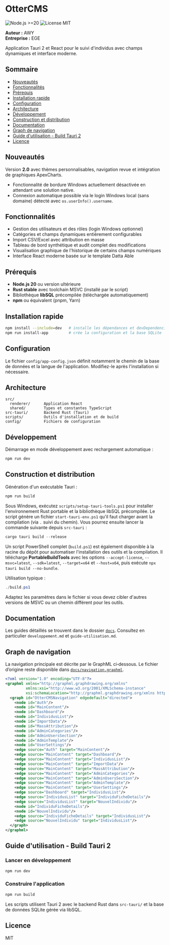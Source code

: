 # OtterCMS

![Node.js >=20](https://img.shields.io/badge/node-%3E=20.0-brightgreen)
![License MIT](https://img.shields.io/badge/license-MIT-blue.svg)

**Auteur :** AWY  
**Entreprise :** EGE

Application Tauri 2 et React pour le suivi d'individus avec champs dynamiques et interface moderne.

## Sommaire

- [Nouveautés](#nouveautés)
- [Fonctionnalités](#fonctionnalités)
- [Prérequis](#prérequis)
- [Installation rapide](#installation-rapide)
- [Configuration](#configuration)
- [Architecture](#architecture)
- [Développement](#développement)
- [Construction et distribution](#construction-et-distribution)
- [Documentation](#documentation)
- [Graph de navigation](#graph-de-navigation)
- [Guide d'utilisation - Build Tauri 2](#guide-dutilisation---build-tauri-2)
- [Licence](#licence)

## Nouveautés

Version **2.0** avec thèmes personnalisables, navigation revue et intégration de graphiques ApexCharts.
- Fonctionnalité de bordure Windows actuellement désactivée en attendant une solution native.
- Connexion automatique possible via le login Windows local (sans domaine) détecté avec `os.userInfo().username`.

## Fonctionnalités

- Gestion des utilisateurs et des rôles (login Windows optionnel)
- Catégories et champs dynamiques entièrement configurables
- Import CSV/Excel avec attribution en masse
- Tableau de bord synthétique et audit complet des modifications
- Visualisation graphique de l'historique de certains champs numériques
- Interface React moderne basée sur le template Datta Able

## Prérequis

- **Node.js 20** ou version ultérieure
- **Rust stable** avec toolchain MSVC (installé par le script)
- Bibliothèque **libSQL** précompilée (téléchargée automatiquement)
- **npm** ou équivalent (pnpm, Yarn)

## Installation rapide

```bash
npm install --include=dev   # installe les dépendances et devDependencies
npm run install-app         # crée la configuration et la base SQLite
```

## Configuration

Le fichier `config/app-config.json` définit notamment le chemin de la base de données et la langue de l'application. Modifiez-le après l'installation si nécessaire.

## Architecture

```
src/
  renderer/      Application React
  shared/        Types et constantes TypeScript
src-tauri/       Backend Rust (Tauri)
scripts/         Outils d'installation et de build
config/          Fichiers de configuration
```

## Développement

Démarrage en mode développement avec rechargement automatique :

```bash
npm run dev
```

## Construction et distribution

Génération d'un exécutable Tauri :

```bash
npm run build
```

Sous Windows, exécutez `scripts/setup-tauri-tools.ps1` pour installer
l'environnement Rust portable et la bibliothèque libSQL précompilée. Le script
génère un fichier `start-tauri-env.ps1` qu'il faut charger avant la compilation
(via `.` suivi du chemin). Vous pourrez ensuite lancer la commande suivante
depuis `src-tauri` :

```powershell
cargo tauri build --release
```

Un script PowerShell complet (`build.ps1`) est également disponible à la racine
du dépôt pour automatiser l'installation des outils et la compilation. Il
télécharge **PortableBuildTools** avec les options `--accept-license`,
`--msvc=latest`, `--sdk=latest`, `--target=x64` et `--host=x64`, puis exécute
`npx tauri build --no-bundle`.

Utilisation typique :

```powershell
./build.ps1
```

Adaptez les paramètres dans le fichier si vous devez cibler d'autres versions
de MSVC ou un chemin différent pour les outils.

## Documentation

Les guides détaillés se trouvent dans le dossier [`docs`](docs). Consultez en particulier `developpement.md` et `guide-utilisation.md`.

## Graph de navigation

La navigation principale est décrite par le GraphML ci‑dessous. Le fichier d’origine reste disponible dans [`docs/navigation.graphml`](docs/navigation.graphml).

```xml
<?xml version="1.0" encoding="UTF-8"?>
<graphml xmlns="http://graphml.graphdrawing.org/xmlns"
         xmlns:xsi="http://www.w3.org/2001/XMLSchema-instance"
         xsi:schemaLocation="http://graphml.graphdrawing.org/xmlns http://graphml.graphdrawing.org/xmlns/1.0/graphml.xsd">
  <graph id="OtterCMSNavigation" edgedefault="directed">
    <node id="Auth"/>
    <node id="MainContent"/>
    <node id="Dashboard"/>
    <node id="IndividusList"/>
    <node id="ImportData"/>
    <node id="MassAttribution"/>
    <node id="AdminCategories"/>
    <node id="AdminUsersSection"/>
    <node id="AdminTemplate"/>
    <node id="UserSettings"/>
    <edge source="Auth" target="MainContent"/>
    <edge source="MainContent" target="Dashboard"/>
    <edge source="MainContent" target="IndividusList"/>
    <edge source="MainContent" target="ImportData"/>
    <edge source="MainContent" target="MassAttribution"/>
    <edge source="MainContent" target="AdminCategories"/>
    <edge source="MainContent" target="AdminUsersSection"/>
    <edge source="MainContent" target="AdminTemplate"/>
    <edge source="MainContent" target="UserSettings"/>
    <edge source="Dashboard" target="IndividusList"/>
    <edge source="IndividusList" target="IndividuFicheDetails"/>
    <edge source="IndividusList" target="NouvelIndividu"/>
    <node id="IndividuFicheDetails"/>
    <node id="NouvelIndividu"/>
    <edge source="IndividuFicheDetails" target="IndividusList"/>
    <edge source="NouvelIndividu" target="IndividusList"/>
  </graph>
</graphml>
```

## Guide d'utilisation - Build Tauri 2

### Lancer en développement
```bash
npm run dev
```

### Construire l'application
```bash
npm run build
```

Les scripts utilisent Tauri 2 avec le backend Rust dans `src-tauri/` et la base de données SQLite gérée via libSQL.
## Licence

MIT
